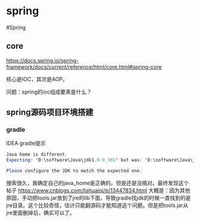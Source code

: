 # spring
#Spring 
## core 
https://docs.spring.io/spring-framework/docs/current/reference/html/core.html#spring-core

核心是IOC，其次是AOP。

问题：spring的ioc组成要素是什么？


## spring源码项目环境搭建

### gradle

IDEA gradle提示
```java
Java home is different.
Expecting: 'D:\software\Java\jdk1.8.0_301' but was: 'D:\software\Java\jdk1.8.0_301\jre'.

Please configure the JDK to match the expected one.
```

搜索很久，我确定自己的java_home是正确的。但是还是没搞对。最终发现这个帖子
https://www.cnblogs.com/lishuaiqi/p/13447834.html
大概是：因为其他原因，手动把tools.jar放到了jre的lib下面，导致gradle找jdk的时候一直找到的是jre目录。这个比较奇怪，估计只能翻源码才能知道这个问题。但是把tools.jar从jre里面删掉后，确实可以了。